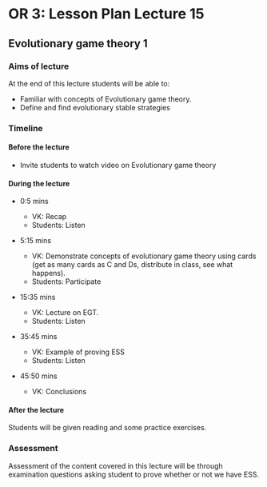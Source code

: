 # OR 3: Lesson Plan Lecture 15
## Evolutionary game theory 1

### Aims of lecture

At the end of this lecture students will be able to:

- Familiar with concepts of Evolutionary game theory.
- Define and find evolutionary stable strategies

### Timeline

#### Before the lecture

- Invite students to watch video on Evolutionary game theory

#### During the lecture

- 0:5 mins

    - VK: Recap
    - Students: Listen

- 5:15 mins

    - VK: Demonstrate concepts of evolutionary game theory using cards (get as many cards as C and Ds, distribute in class, see what happens).
    - Students: Participate

- 15:35 mins

    - VK: Lecture on EGT.
    - Students: Listen

- 35:45 mins

    - VK: Example of proving ESS
    - Students: Listen

- 45:50 mins

    - VK: Conclusions

#### After the lecture

Students will be given reading and some practice exercises.
### Assessment

Assessment of the content covered in this lecture will be through examination questions asking student to prove whether or not we have ESS.
